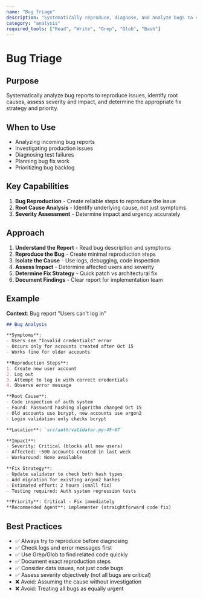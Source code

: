 ```yaml
---
name: "Bug Triage"
description: "Systematically reproduce, diagnose, and analyze bugs to determine root cause, assess severity, and plan fix strategy"
category: "analysis"
required_tools: ["Read", "Write", "Grep", "Glob", "Bash"]
---
```


# Bug Triage

## Purpose
Systematically analyze bug reports to reproduce issues, identify root causes, assess severity and impact, and determine the appropriate fix strategy and priority.

## When to Use
- Analyzing incoming bug reports
- Investigating production issues
- Diagnosing test failures
- Planning bug fix work
- Prioritizing bug backlog

## Key Capabilities
1. **Bug Reproduction** - Create reliable steps to reproduce the issue
2. **Root Cause Analysis** - Identify underlying cause, not just symptoms
3. **Severity Assessment** - Determine impact and urgency accurately

## Approach
1. **Understand the Report** - Read bug description and symptoms
2. **Reproduce the Bug** - Create minimal reproduction steps
3. **Isolate the Cause** - Use logs, debugging, code inspection
4. **Assess Impact** - Determine affected users and severity
5. **Determine Fix Strategy** - Quick patch vs architectural fix
6. **Document Findings** - Clear report for implementation team

## Example
**Context**: Bug report "Users can't log in"
```markdown
## Bug Analysis

**Symptoms**:
- Users see "Invalid credentials" error
- Occurs only for accounts created after Oct 15
- Works fine for older accounts

**Reproduction Steps**:
1. Create new user account
2. Log out
3. Attempt to log in with correct credentials
4. Observe error message

**Root Cause**:
- Code inspection of auth system
- Found: Password hashing algorithm changed Oct 15
- Old accounts use bcrypt, new accounts use argon2
- Login validation only checks bcrypt

**Location**: `src/auth/validator.py:45-67`

**Impact**:
- Severity: Critical (blocks all new users)
- Affected: ~500 accounts created in last week
- Workaround: None available

**Fix Strategy**:
- Update validator to check both hash types
- Add migration for existing argon2 hashes
- Estimated effort: 2 hours (small fix)
- Testing required: Auth system regression tests

**Priority**: Critical - Fix immediately
**Recommended Agent**: implementer (straightforward code fix)
```

## Best Practices
- ✅ Always try to reproduce before diagnosing
- ✅ Check logs and error messages first
- ✅ Use Grep/Glob to find related code quickly
- ✅ Document exact reproduction steps
- ✅ Consider data issues, not just code bugs
- ✅ Assess severity objectively (not all bugs are critical)
- ❌ Avoid: Assuming the cause without investigation
- ❌ Avoid: Treating all bugs as equally urgent